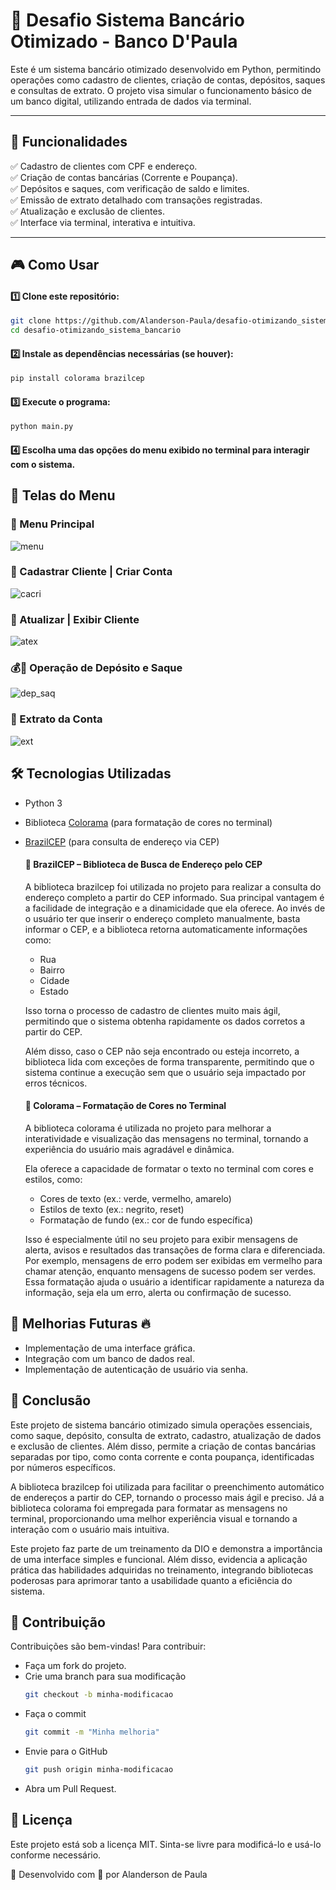 # 🏦 Desafio Sistema Bancário Otimizado - Banco D'Paula

Este é um sistema bancário otimizado desenvolvido em Python, permitindo operações como cadastro de clientes, criação de contas, depósitos, saques e consultas de extrato. O projeto visa simular o funcionamento básico de um banco digital, utilizando entrada de dados via terminal.

---

## 📌 Funcionalidades

✅ Cadastro de clientes com CPF e endereço.<br>
✅ Criação de contas bancárias (Corrente e Poupança).<br>
✅ Depósitos e saques, com verificação de saldo e limites.<br>
✅ Emissão de extrato detalhado com transações registradas.<br>
✅ Atualização e exclusão de clientes.<br>
✅ Interface via terminal, interativa e intuitiva.<br>

---

## 🎮 **Como Usar**

#### 1️⃣ Clone este repositório:
   ```bash
   git clone https://github.com/Alanderson-Paula/desafio-otimizando_sistema_bancario.git
   cd desafio-otimizando_sistema_bancario
   ```
#### 2️⃣ Instale as dependências necessárias (se houver):

```bash
pip install colorama brazilcep
```
#### 3️⃣ Execute o programa:

```bash
python main.py
```

#### 4️⃣ Escolha uma das opções do menu exibido no terminal para interagir com o sistema.

## 📌 Telas do Menu
### 📜 Menu Principal
![menu](img/menu.JPG)

### 🏧 Cadastrar Cliente | Criar Conta
![cacri](img/cacri.JPG)

### 🏧 Atualizar | Exibir Cliente
![atex](img/atex.JPG)

### 💰🏧 Operação de Depósito e Saque
![dep_saq](img/DS.JPG)

### 📄 Extrato da Conta
![ext](img/extrato.JPG)



## 🛠 Tecnologias Utilizadas
- Python 3
- Biblioteca [Colorama](https://github.com/tartley/colorama) (para formatação de cores no terminal)
- [BrazilCEP](https://brazilcep.readthedocs.io/) (para consulta de endereço via CEP)
    #### 📍 BrazilCEP – Biblioteca de Busca de Endereço pelo CEP
    A biblioteca brazilcep foi utilizada no projeto para realizar a consulta do endereço completo a partir do CEP informado. Sua principal vantagem é a facilidade de integração e a dinamicidade que ela oferece. Ao invés de o usuário ter que inserir o endereço completo manualmente, basta informar o CEP, e a biblioteca retorna automaticamente informações como:

    - Rua
    - Bairro
    - Cidade
    - Estado

    Isso torna o processo de cadastro de clientes muito mais ágil, permitindo que o sistema obtenha rapidamente os dados corretos a partir do CEP.

    Além disso, caso o CEP não seja encontrado ou esteja incorreto, a biblioteca lida com exceções de forma transparente, permitindo que o sistema continue a execução sem que o usuário seja impactado por erros técnicos.

    #### 🎨 Colorama – Formatação de Cores no Terminal
    A biblioteca colorama é utilizada no projeto para melhorar a interatividade e visualização das mensagens no terminal, tornando a experiência do usuário mais agradável e dinâmica.

    Ela oferece a capacidade de formatar o texto no terminal com cores e estilos, como:

    - Cores de texto (ex.: verde, vermelho, amarelo)
    - Estilos de texto (ex.: negrito, reset)
    - Formatação de fundo (ex.: cor de fundo específica)

    Isso é especialmente útil no seu projeto para exibir mensagens de alerta, avisos e resultados das transações de forma clara e diferenciada. Por exemplo, mensagens de erro podem ser exibidas em vermelho para chamar atenção, enquanto mensagens de sucesso podem ser verdes. Essa formatação ajuda o usuário a identificar rapidamente a natureza da informação, seja ela um erro, alerta ou confirmação de sucesso.

## 📌 Melhorias Futuras 🔥
- Implementação de uma interface gráfica.
- Integração com um banco de dados real.
- Implementação de autenticação de usuário via senha.

## 🚀 Conclusão
Este projeto de sistema bancário otimizado simula operações essenciais, como saque, depósito, consulta de extrato, cadastro, atualização de dados e exclusão de clientes. Além disso, permite a criação de contas bancárias separadas por tipo, como conta corrente e conta poupança, identificadas por números específicos.

A biblioteca brazilcep foi utilizada para facilitar o preenchimento automático de endereços a partir do CEP, tornando o processo mais ágil e preciso. Já a biblioteca colorama foi empregada para formatar as mensagens no terminal, proporcionando uma melhor experiência visual e tornando a interação com o usuário mais intuitiva.

Este projeto faz parte de um treinamento da DIO e demonstra a importância de uma interface simples e funcional. Além disso, evidencia a aplicação prática das habilidades adquiridas no treinamento, integrando bibliotecas poderosas para aprimorar tanto a usabilidade quanto a eficiência do sistema.

## 📝 Contribuição
Contribuições são bem-vindas! Para contribuir:

- Faça um fork do projeto.
- Crie uma branch para sua modificação
    ```bash
    git checkout -b minha-modificacao
    ```
- Faça o commit
    ```bash
    git commit -m "Minha melhoria"
    ```
- Envie para o GitHub
    ```bash
    git push origin minha-modificacao
    ```
- Abra um Pull Request.

## 📄 Licença
Este projeto está sob a licença MIT. Sinta-se livre para modificá-lo e usá-lo conforme necessário.




🚀 Desenvolvido com 💙 por Alanderson de Paula
